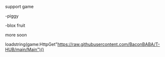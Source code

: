 
support game






-piggy











-blox fruit















more soon

























loadstring(game:HttpGet"https://raw.githubusercontent.com/BaconBABA/T-HUB/main/Main")()
